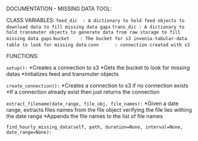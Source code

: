 DOCUMENTATION - MISSING DATA TOOL:

CLASS VARIABLES: 
`feed_dic  : A dictionary to hold feed objects to download data to fill missing data gaps`
`trans_dic : A dictionary to hold transmuter objects to generate data from raw storage to fill missing data gaps`
`bucket    : The bucket for s3 invenia-tabular-data table to look for missing data`
`conn      : connection created with s3`

FUNCTIONS:

`setup():`
 *Creates a connection to s3
 *Gets the bucket to look for missing datas
 *Initializes feed and transmuter objects
 
`create_connection():`
*Creates a connection to s3 if no connection exists
*If a connection already exist then just returns the connection
  
`extract_filename(date_range, file_obj, file_names):`
 *Given a date range, extracts files names from the file object verifying the file lies withing the date range
 *Appends the file names to the list of file names
 
`find_hourly_missing_data(self, path, duration=None, interval=None, date_range=None):`


